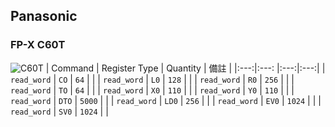 ## Panasonic
### FP-X C60T
![C60T](./C60T.png)
| Command | Register Type | Quantity | 備註 |
|:---:|:---: |:---:|:---:|
| `read_word` | `CO` | `64` | |
| `read_word` | `L0` | `128` | |
| `read_word` | `R0` | `256` | |
| `read_word` | `TO` | `64` | |
| `read_word` | `X0` | `110` | |
| `read_word` | `Y0` | `110` | |
| `read_word` | `DTO` | `5000` | |
| `read_word` | `LD0` | `256` | |
| `read_word` | `EV0` | `1024` | |
| `read_word` | `SV0` | `1024` | |